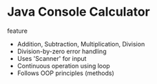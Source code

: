 # Java Console Calculator  

feature
- Addition, Subtraction, Multiplication, Division
- Division-by-zero error handling
- Uses 'Scanner' for input
- Continuous operation using loop
- Follows OOP principles (methods)

